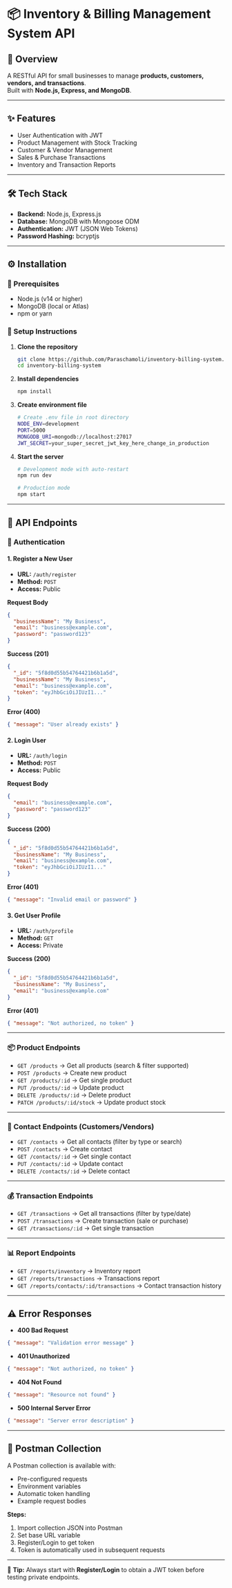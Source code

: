 # 📦 Inventory & Billing Management System API

## 📖 Overview
A RESTful API for small businesses to manage **products, customers, vendors, and transactions**.  
Built with **Node.js, Express, and MongoDB**.

---

## ✨ Features
- User Authentication with JWT  
- Product Management with Stock Tracking  
- Customer & Vendor Management  
- Sales & Purchase Transactions  
- Inventory and Transaction Reports  

---

## 🛠 Tech Stack
- **Backend:** Node.js, Express.js  
- **Database:** MongoDB with Mongoose ODM  
- **Authentication:** JWT (JSON Web Tokens)  
- **Password Hashing:** bcryptjs  

---

## ⚙️ Installation

### 📌 Prerequisites
- Node.js (v14 or higher)  
- MongoDB (local or Atlas)  
- npm or yarn  

### 🔧 Setup Instructions
1. **Clone the repository**
   ```bash
   git clone https://github.com/Paraschamoli/inventory-billing-system.git
   cd inventory-billing-system
   ```

2. **Install dependencies**
   ```bash
   npm install
   ```

3. **Create environment file**
   ```bash
   # Create .env file in root directory
   NODE_ENV=development
   PORT=5000
   MONGODB_URI=mongodb://localhost:27017
   JWT_SECRET=your_super_secret_jwt_key_here_change_in_production
   ```

4. **Start the server**
   ```bash
   # Development mode with auto-restart
   npm run dev

   # Production mode
   npm start
   ```

---

## 🚀 API Endpoints

### 🔐 Authentication
#### 1. Register a New User
- **URL:** `/auth/register`  
- **Method:** `POST`  
- **Access:** Public  

**Request Body**
```json
{
  "businessName": "My Business",
  "email": "business@example.com",
  "password": "password123"
}
```

**Success (201)**
```json
{
  "_id": "5f8d0d55b54764421b6b1a5d",
  "businessName": "My Business",
  "email": "business@example.com",
  "token": "eyJhbGciOiJIUzI1..."
}
```

**Error (400)**
```json
{ "message": "User already exists" }
```

#### 2. Login User
- **URL:** `/auth/login`  
- **Method:** `POST`  
- **Access:** Public  

**Request Body**
```json
{
  "email": "business@example.com",
  "password": "password123"
}
```

**Success (200)**
```json
{
  "_id": "5f8d0d55b54764421b6b1a5d",
  "businessName": "My Business",
  "email": "business@example.com",
  "token": "eyJhbGciOiJIUzI1..."
}
```

**Error (401)**
```json
{ "message": "Invalid email or password" }
```

#### 3. Get User Profile
- **URL:** `/auth/profile`  
- **Method:** `GET`  
- **Access:** Private  

**Success (200)**
```json
{
  "_id": "5f8d0d55b54764421b6b1a5d",
  "businessName": "My Business",
  "email": "business@example.com"
}
```

**Error (401)**
```json
{ "message": "Not authorized, no token" }
```

---

### 📦 Product Endpoints
- `GET /products` → Get all products (search & filter supported)  
- `POST /products` → Create new product  
- `GET /products/:id` → Get single product  
- `PUT /products/:id` → Update product  
- `DELETE /products/:id` → Delete product  
- `PATCH /products/:id/stock` → Update product stock  

---

### 👥 Contact Endpoints (Customers/Vendors)
- `GET /contacts` → Get all contacts (filter by type or search)  
- `POST /contacts` → Create contact  
- `GET /contacts/:id` → Get single contact  
- `PUT /contacts/:id` → Update contact  
- `DELETE /contacts/:id` → Delete contact  

---

### 💰 Transaction Endpoints
- `GET /transactions` → Get all transactions (filter by type/date)  
- `POST /transactions` → Create transaction (sale or purchase)  
- `GET /transactions/:id` → Get single transaction  

---

### 📊 Report Endpoints
- `GET /reports/inventory` → Inventory report  
- `GET /reports/transactions` → Transactions report  
- `GET /reports/contacts/:id/transactions` → Contact transaction history  

---

## ⚠️ Error Responses
- **400 Bad Request**
```json
{ "message": "Validation error message" }
```

- **401 Unauthorized**
```json
{ "message": "Not authorized, no token" }
```

- **404 Not Found**
```json
{ "message": "Resource not found" }
```

- **500 Internal Server Error**
```json
{ "message": "Server error description" }
```

---

## 🧪 Postman Collection
A Postman collection is available with:
- Pre-configured requests  
- Environment variables  
- Automatic token handling  
- Example request bodies  

**Steps:**
1. Import collection JSON into Postman  
2. Set base URL variable  
3. Register/Login to get token  
4. Token is automatically used in subsequent requests  

---



📌 **Tip:** Always start with **Register/Login** to obtain a JWT token before testing private endpoints.